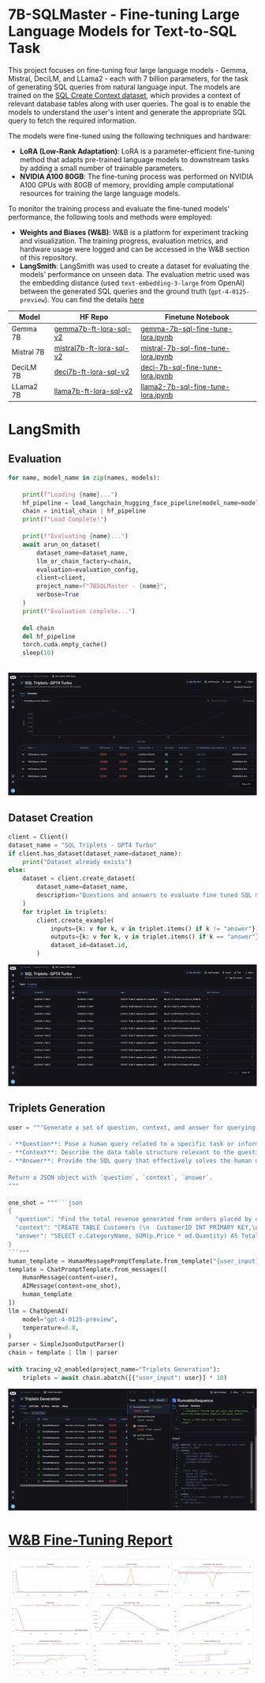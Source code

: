 # 7B-SQLMaster - Fine-tuning Large Language Models for Text-to-SQL Task

This project focuses on fine-tuning four large language models - Gemma, Mistral, DeciLM, and LLama2 - each with 7 billion parameters, for the task of generating SQL queries from natural language input. The models are trained on the [SQL Create Context dataset](https://huggingface.co/datasets/b-mc2/sql-create-context), which provides a context of relevant database tables along with user queries. The goal is to enable the models to understand the user's intent and generate the appropriate SQL query to fetch the required information.

The models were fine-tuned using the following techniques and hardware:
- **LoRA (Low-Rank Adaptation)**: LoRA is a parameter-efficient fine-tuning method that adapts pre-trained language models to downstream tasks by adding a small number of trainable parameters.
- **NVIDIA A100 80GB**: The fine-tuning process was performed on NVIDIA A100 GPUs with 80GB of memory, providing ample computational resources for training the large language models.

To monitor the training process and evaluate the fine-tuned models' performance, the following tools and methods were employed:
- **Weights and Biases (W&B)**: W&B is a platform for experiment tracking and visualization. The training progress, evaluation metrics, and hardware usage were logged and can be accessed in the W&B section of this repository.
- **LangSmith**: LangSmith was used to create a dataset for evaluating the models' performance on unseen data. The evaluation metric used was the embedding distance (used `text-embedding-3-large` from OpenAI) between the generated SQL queries and the ground truth (`gpt-4-0125-preview`). You can find the details [here]()

| Model |  HF Repo                   |  Finetune Notebook                   |
|---------|---------------------------|---------------------------|
| Gemma 7B  | [gemma7b-ft-lora-sql-v2](https://huggingface.co/jjovalle99/gemma7b-ft-lora-sql-v2)     | [gemma-7b-sql-fine-tune-lora.ipynb](https://github.com/jjovalle99/7b-SQLMaster-FineTune/blob/7bb695f2c6f879e7e7fd0faa9c9a2a698a539452/gemma-7b-sql-fine-tune-lora.ipynb)|
| Mistral 7B   | [mistral7b-ft-lora-sql-v2](https://huggingface.co/jjovalle99/mistral7b-ft-lora-sql-v2)    | [mistral-7b-sql-fine-tune-lora.ipynb](https://github.com/jjovalle99/7b-SQLMaster-FineTune/blob/7bb695f2c6f879e7e7fd0faa9c9a2a698a539452/mistral-7b-sql-fine-tune-lora.ipynb) |
| DeciLM 7B   | [deci7b-ft-lora-sql-v2](https://huggingface.co/jjovalle99/deci7b-ft-lora-sql-v2)    | [deci-7b-sql-fine-tune-lora.ipynb](https://github.com/jjovalle99/7b-SQLMaster-FineTune/blob/7bb695f2c6f879e7e7fd0faa9c9a2a698a539452/deci-7b-sql-fine-tune-lora.ipynb) |
| LLama2 7B   | [llama7b-ft-lora-sql-v2](https://huggingface.co/jjovalle99/llama7b-ft-lora-sql-v2)     | [llama2-7b-sql-fine-tune-lora.ipynb](https://github.com/jjovalle99/7b-SQLMaster-FineTune/blob/7bb695f2c6f879e7e7fd0faa9c9a2a698a539452/llama2-7b-sql-fine-tune-lora.ipynb) |

# LangSmith 
## Evaluation
```python
for name, model_name in zip(names, models):

    print(f"Loading {name}...")
    hf_pipeline = load_langchain_hugging_face_pipeline(model_name=model_name)
    chain = initial_chain | hf_pipeline
    print(f"Load Complete!")

    print(f"Evaluating {name}...")
    await arun_on_dataset(
        dataset_name=dataset_name,
        llm_or_chain_factory=chain,
        evaluation=evaluation_config,
        client=client,
        project_name=f"7BSQLMaster - {name}",
        verbose=True
    )
    print(f"Evaluation complete...")

    del chain
    del hf_pipeline
    torch.cuda.empty_cache()
    sleep(10)
    
```
![model_eval](images/model_eval.png)

## Dataset Creation
```python
client = Client()
dataset_name = "SQL Triplets - GPT4 Turbo"
if client.has_dataset(dataset_name=dataset_name):
    print("Dataset already exists")
else: 
    dataset = client.create_dataset(
        dataset_name=dataset_name,
        description="Questions and answers to evaluate fine tuned SQL models.",
    )
    for triplet in triplets:
        client.create_example(
            inputs={k: v for k, v in triplet.items() if k != "answer"},
            outputs={k: v for k, v in triplet.items() if k == "answer"},
            dataset_id=dataset.id,
        )
```
![triplets](images/dataset.png)

## Triplets Generation
```python
user = """Generate a set of question, context, and answer for querying a SQL database:

- **Question**: Pose a human query related to a specific task or information retrieval from a SQL database.
- **Context**: Describe the data table structure relevant to the question, using `CREATE TABLE` statements only.
- **Answer**: Provide the SQL query that effectively solves the human query, based on the given context.

Return a JSON object with `question`, `context`, `answer`.
"""

one_shot = """```json
{
  "question": "Find the total revenue generated from orders placed by customers in the USA for each product category in the year 2022.",
  "context": "CREATE TABLE Customers (\n  CustomerID INT PRIMARY KEY,\n  CustomerName VARCHAR(50),\n  Country VARCHAR(50)\n);\n\nCREATE TABLE Orders (\n  OrderID INT PRIMARY KEY,\n  CustomerID INT,\n  OrderDate DATE,\n  FOREIGN KEY (CustomerID) REFERENCES Customers(CustomerID)\n);\n\nCREATE TABLE OrderDetails (\n  OrderDetailID INT PRIMARY KEY,\n  OrderID INT,\n  ProductID INT,\n  Quantity INT,\n  FOREIGN KEY (OrderID) REFERENCES Orders(OrderID),\n  FOREIGN KEY (ProductID) REFERENCES Products(ProductID) \n);\n\nCREATE TABLE Products (\n  ProductID INT PRIMARY KEY,\n  ProductName VARCHAR(100),\n  CategoryID INT,\n  Price DECIMAL(10,2),\n  FOREIGN KEY (CategoryID) REFERENCES Categories(CategoryID)\n);\n\nCREATE TABLE Categories (\n  CategoryID INT PRIMARY KEY,\n  CategoryName VARCHAR(50)\n);",
  "answer": "SELECT c.CategoryName, SUM(p.Price * od.Quantity) AS TotalRevenue\nFROM OrderDetails od\nJOIN Orders o ON od.OrderID = o.OrderID\nJOIN Customers cu ON o.CustomerID = cu.CustomerID\nJOIN Products p ON od.ProductID = p.ProductID  \nJOIN Categories c ON p.CategoryID = c.CategoryID\nWHERE cu.Country = 'USA' AND o.OrderDate BETWEEN '2022-01-01' AND '2022-12-31'\nGROUP BY c.CategoryName;"
}
```"""
human_template = HumanMessagePromptTemplate.from_template("{user_input}")
template = ChatPromptTemplate.from_messages([
    HumanMessage(content=user),
    AIMessage(content=one_shot),
    human_template
])
llm = ChatOpenAI(
    model="gpt-4-0125-preview",
    temperature=0.8,
)
parser = SimpleJsonOutputParser()
chain = template | llm | parser

with tracing_v2_enabled(project_name="Triplets Generation"):
    triplets = await chain.abatch([{"user_input": user}] * 10)
```
![triplets](images/triplets.png)

# [W&B Fine-Tuning Report](https://wandb.ai/jj-ovalle/7bsqlmaster/reports/-Full-FineTuning-Results-7B-Models--Vmlldzo3MDUzNzgw)
![ft-report](images/fine-tune-report.png)
